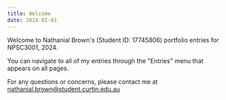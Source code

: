 ```yaml
---
title: Welcome 
date: 2024-02-01
---
```


Welcome to Nathanial Brown's (Student ID: 17745806) portfolio entries for NPSC3001, 2024. 

You can navigate to all of my entries through the "Entries" menu that appears on all pages. 

For any questions or concerns, please contact me at nathanial.brown@student.curtin.edu.au 
